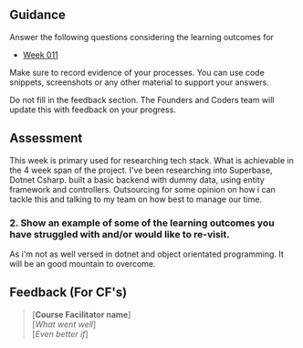 ## Guidance
Answer the following questions considering the learning outcomes for
- [Week 011](https://learn.foundersandcoders.com/course/syllabus/developer/week11-project05-DOTNET-testing/learning-outcomes/)

Make sure to record evidence of your processes. You can use code snippets, screenshots or any other material to support your answers.

Do not fill in the feedback section. The Founders and Coders team will update this with feedback on your progress.

## Assessment
 This week is primary used for researching tech stack. What is achievable in the 4 week span of the project. I've been researching into Superbase, Dotnet Csharp. built a basic backend with dummy data, using entity framework and controllers. Outsourcing for some opinion on how i can tackle this and talking to my team on how best to manage our time. 

 ### 2. Show an example of some of the learning outcomes you have struggled with and/or would like to re-visit.
As i'm not as well versed in dotnet and object orientated programming. It will be an good mountain to overcome.



## Feedback (For CF's)
> [**Course Facilitator name**]  
> [*What went well*]  
> [*Even better if*]
